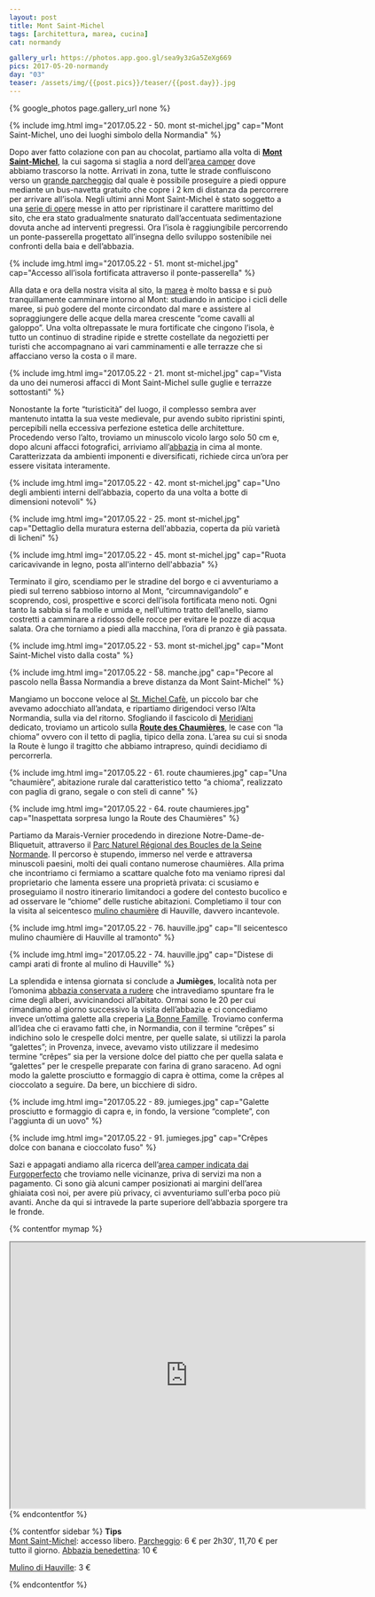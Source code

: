 ```yaml
---
layout: post
title: Mont Saint-Michel
tags: [architettura, marea, cucina]
cat: normandy

gallery_url: https://photos.app.goo.gl/sea9y3zGa5ZeXg669
pics: 2017-05-20-normandy
day: "03"
teaser: /assets/img/{{post.pics}}/teaser/{{post.day}}.jpg
---
```


{% google_photos page.gallery_url none %}

{% include img.html img="2017.05.22 - 50. mont st-michel.jpg" cap="Mont Saint-Michel, uno dei luoghi simbolo della Normandia" %}

Dopo aver fatto colazione con pan au chocolat, partiamo alla volta di [**Mont Saint-Michel**](http://www.bienvenueaumontsaintmichel.com/en), la cui sagoma si staglia a nord dell’[area camper](https://www.labidonniere.fr/) dove abbiamo trascorso la notte. Arrivati in zona, tutte le strade confluiscono verso un [grande parcheggio](http://www.bienvenueaumontsaintmichel.com/en/preparing-your-visit/prices) dal quale è possibile proseguire a piedi oppure mediante un bus-navetta gratuito che copre i 2 km di distanza da percorrere per arrivare all’isola. Negli ultimi anni Mont Saint-Michel è stato soggetto a una [serie di opere](http://it.france.fr/it/sulla-francia/mont-saint-michel-torna-ad-essere-unisola) messe in atto per ripristinare il carattere marittimo del sito, che era stato gradualmente snaturato dall’accentuata sedimentazione dovuta anche ad interventi pregressi. Ora l’isola è raggiungibile percorrendo un ponte-passerella progettato all’insegna dello sviluppo sostenibile nei confronti della baia e dell’abbazia.

{% include img.html img="2017.05.22 - 51. mont st-michel.jpg" cap="Accesso all’isola fortificata attraverso il ponte-passerella" %}

Alla data e ora della nostra visita al sito, la [marea](http://www.ot-montsaintmichel.com/en/horaire-marees/mont-saint-michel.htm) è molto bassa e si può tranquillamente camminare intorno al Mont: studiando in anticipo i cicli delle maree, si può godere del monte circondato dal mare e assistere al sopraggiungere delle acque della marea crescente “come cavalli al galoppo”. Una volta oltrepassate le mura fortificate che cingono l’isola, è tutto un continuo di stradine ripide e strette costellate da negozietti per turisti che accompagnano ai vari camminamenti e alle terrazze che si affacciano verso la costa o il mare.

{% include img.html img="2017.05.22 - 21. mont st-michel.jpg" cap="Vista da uno dei numerosi affacci di Mont Saint-Michel sulle guglie e terrazze sottostanti" %}

Nonostante la forte “turisticità” del luogo, il complesso sembra aver mantenuto intatta la sua veste medievale, pur avendo subito ripristini spinti, percepibili nella eccessiva perfezione estetica delle architetture. Procedendo verso l’alto, troviamo un minuscolo vicolo largo solo 50 cm e, dopo alcuni affacci fotografici, arriviamo all’[abbazia](http://www.abbaye-mont-saint-michel.fr/en/) in cima al monte. Caratterizzata da ambienti imponenti e diversificati, richiede circa un’ora per essere visitata interamente.

{% include img.html img="2017.05.22 - 42. mont st-michel.jpg" cap="Uno degli ambienti interni dell’abbazia, coperto da una volta a botte di dimensioni notevoli" %}

{% include img.html img="2017.05.22 - 25. mont st-michel.jpg" cap="Dettaglio della muratura esterna dell'abbazia, coperta da più varietà di licheni" %}

{% include img.html img="2017.05.22 - 45. mont st-michel.jpg" cap="Ruota caricavivande in legno, posta all'interno dell'abbazia" %}

Terminato il giro, scendiamo per le stradine del borgo e ci avventuriamo a piedi sul terreno sabbioso intorno al Mont, “circumnavigandolo” e scoprendo, così, prospettive e scorci dell’isola fortificata meno noti. Ogni tanto la sabbia si fa molle e umida e, nell’ultimo tratto dell’anello, siamo costretti a camminare a ridosso delle rocce per evitare le pozze di acqua salata. Ora che torniamo a piedi alla macchina, l’ora di pranzo è già passata.

{% include img.html img="2017.05.22 - 53. mont st-michel.jpg" cap="Mont Saint-Michel visto dalla costa" %}

{% include img.html img="2017.05.22 - 58. manche.jpg" cap="Pecore al pascolo nella Bassa Normandia a breve distanza da Mont Saint-Michel" %}

Mangiamo un boccone veloce al [St. Michel Cafè](https://www.google.it/maps/place/St+Michel+Caf%C3%A9/@48.6143941,-1.4989024,178m/data=!3m1!1e3!4m13!1m7!3m6!1s0x47e033a5e30f5dc5:0x40c14484fbceaf0!2sHonfleur,+France!3b1!8m2!3d49.418762!4d0.233262!3m4!1s0x0:0x30c9a1687a359529!8m2!3d48.613993!4d-1.4984523), un piccolo bar che avevamo adocchiato all’andata, e ripartiamo dirigendoci verso l’Alta Normandia, sulla via del ritorno. Sfogliando il fascicolo di [Meridiani](http://www.edidomus.it/it/brand/meridiani) dedicato, troviamo un articolo sulla [**Route des Chaumières**](http://www.normandie-tourisme.fr/iti/la-route-des-chaumieres---circuit-voiture/notre-dame-de-bliquetuit/fiche-ITIPIC1600000501-1.html?iDD=13), le case con “la chioma” ovvero con il tetto di paglia, tipico della zona. L’area su cui si snoda la Route è lungo il tragitto che abbiamo intrapreso, quindi decidiamo di percorrerla.

{% include img.html img="2017.05.22 - 61. route chaumieres.jpg" cap="Una “chaumière”, abitazione rurale dal caratteristico tetto “a chioma”, realizzato con paglia di grano, segale o con steli di canne" %}

{% include img.html img="2017.05.22 - 64. route chaumieres.jpg" cap="Inaspettata sorpresa lungo la Route des Chaumières" %}

Partiamo da Marais-Vernier procedendo in direzione Notre-Dame-de-Bliquetuit, attraverso il [Parc Naturel Régional des Boucles de la Seine Normande](http://www.pnr-seine-normande.com/). Il percorso è stupendo, immerso nel verde e attraversa minuscoli paesini, molti dei quali contano numerose chaumières. Alla prima che incontriamo ci fermiamo a scattare qualche foto ma veniamo ripresi dal proprietario che lamenta essere una proprietà privata: ci scusiamo e proseguiamo il nostro itinerario limitandoci a godere del contesto bucolico e ad osservare le “chiome” delle rustiche abitazioni. Completiamo il tour con la visita al seicentesco [mulino chaumière](http://moulinavent27.wixsite.com/hauville) di Hauville, davvero incantevole.

{% include img.html img="2017.05.22 - 76. hauville.jpg" cap="Il seicentesco mulino chaumière di Hauville al tramonto" %}

{% include img.html img="2017.05.22 - 74. hauville.jpg" cap="Distese di campi arati di fronte al mulino di Hauville" %}

La splendida e intensa giornata si conclude a **Jumièges**, località nota per l’omonima [abbazia conservata a rudere](http://it.normandie-tourisme.fr/la-normandia-si-presenta/citta-e-villaggi-della-normandia/altri-luoghi-importanti/jumieges-243-6.html) che intravediamo spuntare fra le cime degli alberi, avvicinandoci all’abitato. Ormai sono le 20 per cui rimandiamo al giorno successivo la visita dell’abbazia e ci concediamo invece un’ottima galette alla creperia [La Bonne Famille](https://www.google.it/maps/place/La+Bonne+Famille/@49.4318664,0.8183715,285a,35y,341.38h,5.54t/data=!3m1!1e3!4m12!1m6!3m5!1s0x47e0fc6e70d68137:0x79ad3ff565c77e66!2sAbbaye+de+Jumi%C3%A8ges!8m2!3d49.4319323!4d0.8190539!3m4!1s0x0:0xa7403b3e289fb1d9!8m2!3d49.432335!4d0.8185405). Troviamo conferma all’idea che ci eravamo fatti che, in Normandia, con il termine “crêpes” si indichino solo le crespelle dolci mentre, per quelle salate, si utilizzi la parola “galettes”; in Provenza, invece, avevamo visto utilizzare il medesimo termine “crêpes” sia per la versione dolce del piatto che per quella salata e “galettes” per le crespelle preparate con farina di grano saraceno. Ad ogni modo la galette prosciutto e formaggio di capra è ottima, come la crêpes al cioccolato a seguire. Da bere, un bicchiere di sidro.

{% include img.html img="2017.05.22 - 89. jumieges.jpg" cap="Galette prosciutto e formaggio di capra e, in fondo, la versione “complete”, con l'aggiunta di un uovo" %}

{% include img.html img="2017.05.22 - 91. jumieges.jpg" cap="Crêpes dolce con banana e cioccolato fuso" %}

Sazi e appagati andiamo alla ricerca dell’[area camper indicata dai Furgoperfecto](https://www.furgovw.org/index.php?topic=318091.msg4273854#msg4273854) che troviamo nelle vicinanze, priva di servizi ma non a pagamento. Ci sono già alcuni camper posizionati ai margini dell’area ghiaiata così noi, per avere più privacy, ci avventuriamo sull'erba poco più avanti. Anche da qui si intravede la parte superiore dell’abbazia sporgere tra le fronde.

{% contentfor mymap %}
<iframe src="https://www.google.com/maps/d/embed?mid=15LICNsR9AZiY224AroLpE3DjJAU&ehbc=2E312F" width="640" height="480"></iframe>
{% endcontentfor %}

{% contentfor sidebar %}
**Tips**  
[Mont Saint-Michel](http://www.bienvenueaumontsaintmichel.com/en): accesso libero. [Parcheggio](http://www.bienvenueaumontsaintmichel.com/en/preparing-your-visit/prices): 6 € per 2h30′, 11,70 € per tutto il giorno. [Abbazia benedettina](http://www.abbaye-mont-saint-michel.fr/en/): 10 €

[Mulino di Hauville](https://moulinavent27.wixsite.com/hauville): 3 €

{% endcontentfor %}